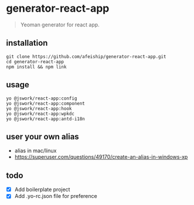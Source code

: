 # generator-react-app
> Yeoman generator for react app.

## installation
```shell
git clone https://github.com/afeiship/generator-react-app.git
cd generator-react-app
npm install && npm link
```

## usage
```shell
yo @jswork/react-app:config
yo @jswork/react-app:component
yo @jswork/react-app:hook
yo @jswork/react-app:wpkdc
yo @jswork/react-app:antd-i18n
```

## user your own alias
+ alias in mac/linux
+ https://superuser.com/questions/49170/create-an-alias-in-windows-xp

## todo
- [x] Add boilerplate project
- [x] Add .yo-rc.json file for preference
